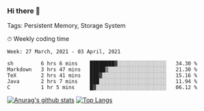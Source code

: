 ### Hi there 👋

Tags: Persistent Memory, Storage System

<!--

[![Anurag's github stats](https://github-readme-stats.vercel.app/api?username=wwyf)](https://github.com/anuraghazra/github-readme-stats)

[![Anurag's github stats](https://github-readme-stats.vercel.app/api?username=wwyf&count_private=true)](https://github.com/anuraghazra/github-readme-stats)


[![Top Langs](https://github-readme-stats.vercel.app/api/top-langs/?username=wwyf&count_private=true&&hide=jupyter%20notebook,html)](https://github.com/anuraghazra/github-readme-stats)



-->


⏱ Weekly coding time

<!--START_SECTION:waka-->
```text
Week: 27 March, 2021 - 03 April, 2021

sh         6 hrs 6 mins    ████████▓░░░░░░░░░░░░░░░░   34.30 % 
Markdown   3 hrs 47 mins   █████▒░░░░░░░░░░░░░░░░░░░   21.30 % 
TeX        2 hrs 41 mins   ███▓░░░░░░░░░░░░░░░░░░░░░   15.16 % 
Java       2 hrs 7 mins    ███░░░░░░░░░░░░░░░░░░░░░░   11.94 % 
C          1 hr 5 mins     █▓░░░░░░░░░░░░░░░░░░░░░░░   06.12 % 
```
<!--END_SECTION:waka-->



[![Anurag's github stats](https://github-readme-stats.vercel.app/api?username=wwyf&count_private=true&show_icons=true&hide_border=true)](https://github.com/anuraghazra/github-readme-stats) [![Top Langs](https://github-readme-stats.vercel.app/api/top-langs/?username=wwyf&count_private=true&hide=jupyter%20notebook,html,OpenEdge%20ABL&langs_count=10&layout=compact&hide_border=true)](https://github.com/anuraghazra/github-readme-stats)

<!--

[![willianrod's wakatime stats](https://github-readme-stats.vercel.app/api/wakatime?username=wwyf)](https://github.com/anuraghazra/github-readme-stats)


-->
